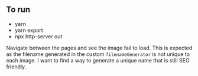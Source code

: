 ## To run

- yarn
- yarn export
- npx http-server out

Navigate between the pages and see the image fail to load. This is expected as the filename generated in the custom `filenameGenerator` is not unique to each image. I want to find a way to generate a unique name that is still SEO friendly.
